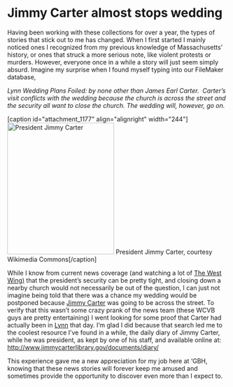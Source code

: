 # Jimmy Carter almost stops wedding 

Having been working with these collections for over a year, the types of
stories that stick out to me has changed. When I first started I mainly
noticed ones I recognized from my previous knowledge of Massachusetts’
history, or ones that struck a more serious note, like violent protests or
murders. However, everyone once in a while a story will just seem simply
absurd. Imagine my surprise when I found myself typing into our FileMaker
database,

<em>Lynn Wedding Plans Foiled: by none other than James Earl Carter.  Carter’s
visit conflicts with the wedding because the church is across the street and
the security all want to close the church. The wedding will, however, go
on.</em>

[caption id="attachment_1177" align="alignright" width="244"]<a
href="http://bostonlocaltv.org/blog/wp-content/uploads/2012/08/488px-JimmyCarterPortrait2.jpg"><img
class="size-medium wp-image-1177" title="488px-JimmyCarterPortrait2"
alt="President Jimmy Carter"
src="http://bostonlocaltv.org/blog/wp-content/uploads/2012/08/488px-JimmyCarterPortrait2-244x300.jpg"
width="244" height="300" /></a> President Jimmy Carter, courtesy Wikimedia
Commons[/caption]

While I know from current news coverage (and watching a lot of <a
href="http://en.wikipedia.org/wiki/The_West_Wing">The West Wing)</a> that the
president’s security can be pretty tight, and closing down a nearby church
would not necessarily be out of the question, I can just not imagine being
told that there was a chance my wedding would be postponed because <a
href="http://en.wikipedia.org/wiki/Jimmy_Carter">Jimmy Carter</a> was going to
be across the street. To verify that this wasn’t some crazy prank of the news
team (these WCVB guys are pretty entertaining) I went looking for some proof
that Carter had actually been in <a
href="http://en.wikipedia.org/wiki/Lynn,_MA">Lynn</a> that day. I’m glad I did
because that search led me to the coolest resource I’ve found in a while, the
daily diary of Jimmy Carter, while he was president, as kept by one of his
staff, and available online at: <a
href="http://www.jimmycarterlibrary.gov/documents/diary/">http://www.jimmycarterlibrary.gov/documents/diary/</a>

This experience gave me a new appreciation for my job here at ‘GBH, knowing
that these news stories will forever keep me amused and sometimes provide the
opportunity to discover even more than I expect
to.